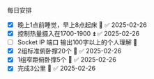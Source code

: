 每日安排
- [x] 晚上1点前睡觉，早上8点起床 🔺 ✅ 2025-02-26
- [x] 控制热量摄入在1700-1900 ⏫ ✅ 2025-02-26
- [ ] Socket IP 端口 输出100字以上的个人理解 🔼
- [x] 2组标准俯卧撑20个 🔼 ✅ 2025-02-26
- [x] 1组窄距俯卧撑5个 🔼 ✅ 2025-02-26
- [x] 完成3公里 🔺 ✅ 2025-02-26